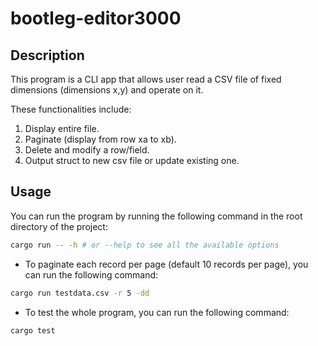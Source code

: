 # bootleg-editor3000

## Description
This program is a CLI app that allows user read a CSV file of fixed dimensions (dimensions x,y) and operate on it.

These functionalities include:
1. Display entire file.
2. Paginate (display from row xa to xb).
3. Delete and modify a row/field.
4. Output struct to new csv file or update existing one.

## Usage
You can run the program by running the following command in the root directory of the project:
```bash
cargo run -- -h # or --help to see all the available options
```

- To paginate each record per page (default 10 records per page), you can run the following command:
```bash
cargo run testdata.csv -r 5 -dd
```

- To test the whole program, you can run the following command:
```bash
cargo test
```